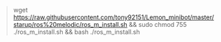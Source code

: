 > wget https://raw.githubusercontent.com/tony92151/Lemon_minibot/master/starup/ros%20melodic/ros_m_install.sh && sudo chmod 755 ./ros_m_install.sh && bash ./ros_m_install.sh
